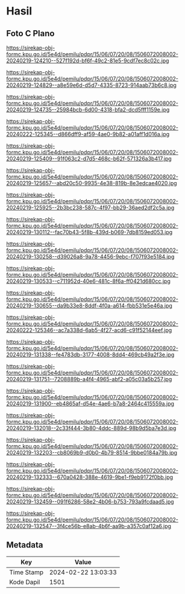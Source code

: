 # Hasil

## Foto C Plano

https://sirekap-obj-formc.kpu.go.id/5e4d/pemilu/pdpr/15/06/07/20/08/1506072008002-20240219-124210--527f192d-bf6f-49c2-81e5-9cdf7ec8c02c.jpg

https://sirekap-obj-formc.kpu.go.id/5e4d/pemilu/pdpr/15/06/07/20/08/1506072008002-20240219-124829--a8e59e6d-d5d7-4335-8723-914aab73b6c8.jpg

https://sirekap-obj-formc.kpu.go.id/5e4d/pemilu/pdpr/15/06/07/20/08/1506072008002-20240219-124735--25984bcb-6d00-4318-bfa2-dcd5fff1159e.jpg

https://sirekap-obj-formc.kpu.go.id/5e4d/pemilu/pdpr/15/06/07/20/08/1506072008002-20240222-125345--d866dff9-af59-4ae0-9b82-a01aff1d016a.jpg

https://sirekap-obj-formc.kpu.go.id/5e4d/pemilu/pdpr/15/06/07/20/08/1506072008002-20240219-125409--91f063c2-d7d5-468c-b62f-571326a3b417.jpg

https://sirekap-obj-formc.kpu.go.id/5e4d/pemilu/pdpr/15/06/07/20/08/1506072008002-20240219-125657--abd20c50-9935-4e38-819b-8e3edcae4020.jpg

https://sirekap-obj-formc.kpu.go.id/5e4d/pemilu/pdpr/15/06/07/20/08/1506072008002-20240219-125925--2b3bc238-587c-4f97-bb29-36aed2df2c5a.jpg

https://sirekap-obj-formc.kpu.go.id/5e4d/pemilu/pdpr/15/06/07/20/08/1506072008002-20240219-130112--fac70b43-5f8b-439d-b069-7db8159ed053.jpg

https://sirekap-obj-formc.kpu.go.id/5e4d/pemilu/pdpr/15/06/07/20/08/1506072008002-20240219-130258--d39026a8-9a78-4456-9ebc-f707f93e5184.jpg

https://sirekap-obj-formc.kpu.go.id/5e4d/pemilu/pdpr/15/06/07/20/08/1506072008002-20240219-130533--c711952d-40e6-481c-8f6a-ff0421d680cc.jpg

https://sirekap-obj-formc.kpu.go.id/5e4d/pemilu/pdpr/15/06/07/20/08/1506072008002-20240219-130655--da9b33e8-8ddf-4f0a-a614-fbb531e5e46a.jpg

https://sirekap-obj-formc.kpu.go.id/5e4d/pemilu/pdpr/15/06/07/20/08/1506072008002-20240222-125346--ac7a338d-6ab5-4f27-acd6-c91f52144eef.jpg

https://sirekap-obj-formc.kpu.go.id/5e4d/pemilu/pdpr/15/06/07/20/08/1506072008002-20240219-131338--fe4783db-3177-4008-8dd4-469cb49a2f3e.jpg

https://sirekap-obj-formc.kpu.go.id/5e4d/pemilu/pdpr/15/06/07/20/08/1506072008002-20240219-131751--7208889b-a4f4-4965-abf2-a05c03a5b257.jpg

https://sirekap-obj-formc.kpu.go.id/5e4d/pemilu/pdpr/15/06/07/20/08/1506072008002-20240219-131900--eb4865af-d54e-4ae6-b7a8-2464c415559a.jpg

https://sirekap-obj-formc.kpu.go.id/5e4d/pemilu/pdpr/15/06/07/20/08/1506072008002-20240219-132018--2c33f444-3b80-4ddc-889d-98b9d5ba7e3d.jpg

https://sirekap-obj-formc.kpu.go.id/5e4d/pemilu/pdpr/15/06/07/20/08/1506072008002-20240219-132203--cb8069b9-d0b0-4b79-8514-9bbe0184a79b.jpg

https://sirekap-obj-formc.kpu.go.id/5e4d/pemilu/pdpr/15/06/07/20/08/1506072008002-20240219-132333--670a0428-388e-4619-9be1-f9eb9172f0bb.jpg

https://sirekap-obj-formc.kpu.go.id/5e4d/pemilu/pdpr/15/06/07/20/08/1506072008002-20240219-132459--091f6286-58e2-4b06-b753-793a9fcdaad5.jpg

https://sirekap-obj-formc.kpu.go.id/5e4d/pemilu/pdpr/15/06/07/20/08/1506072008002-20240219-132547--3f4ce56b-e8ab-4b6f-aa9b-a357c0af12a6.jpg


## Metadata

| Key        | Value               |
| ---------- | ------------------- |
| Time Stamp | 2024-02-22 13:03:33 |
| Kode Dapil | 1501                |



